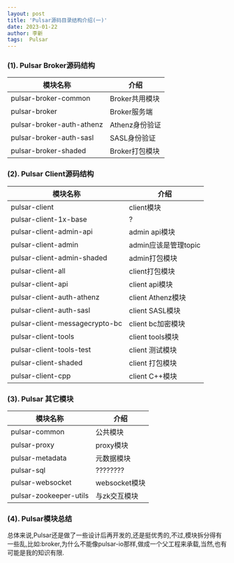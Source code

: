 ```yaml
---
layout: post
title: 'Pulsar源码目录结构介绍(一)' 
date: 2023-01-22
author: 李新
tags:  Pulsar
---
```


### (1). Pulsar Broker源码结构

|  模块名称                        | 介绍  |
|  ----                          | ----  |
| pulsar-broker-common           | Broker共用模块 |
| pulsar-broker                  | Broker服务端 |
| pulsar-broker-auth-athenz      | Athenz身份验证 |
| pulsar-broker-auth-sasl        | SASL身份验证 |
| pulsar-broker-shaded           | Broker打包模块 |

### (2). Pulsar Client源码结构

|  模块名称   | 介绍  |
|  ----  | ----  |
| pulsar-client                      | client模块 |
| pulsar-client-1x-base              | ? |
| pulsar-client-admin-api            | admin api模块 |
| pulsar-client-admin                | admin应该是管理topic |
| pulsar-client-admin-shaded         | admin打包模块 |
| pulsar-client-all                  | client打包模块 |
| pulsar-client-api                  | client api模块 |
| pulsar-client-auth-athenz          | client Athenz模块 |
| pulsar-client-auth-sasl            | client SASL模块 |
| pulsar-client-messagecrypto-bc     | client bc加密模块 |
| pulsar-client-tools                | client tools模块 |
| pulsar-client-tools-test           | client 测试模块 |
| pulsar-client-shaded               | client 打包模块 |
| pulsar-client-cpp                  | client C++模块 |


### (3). Pulsar 其它模块

|  模块名称   | 介绍  |
|  ----  | ----  |
|  pulsar-common                        | 公共模块 |
|  pulsar-proxy                         | proxy模块 |
|  pulsar-metadata                      | 元数据模块 |
|  pulsar-sql                           | ???????? |
|  pulsar-websocket                     | websocket模块 |
|  pulsar-zookeeper-utils               | 与zk交互模块 |

### (4). Pulsar模块总结
总体来说,Pulsar还是做了一些设计后再开发的,还是挺优秀的,不过,模块拆分得有一些乱,比如:broker,为什么不能像pulsar-io那样,做成一个父工程来承载,当然,也有可能是我的知识有限. 